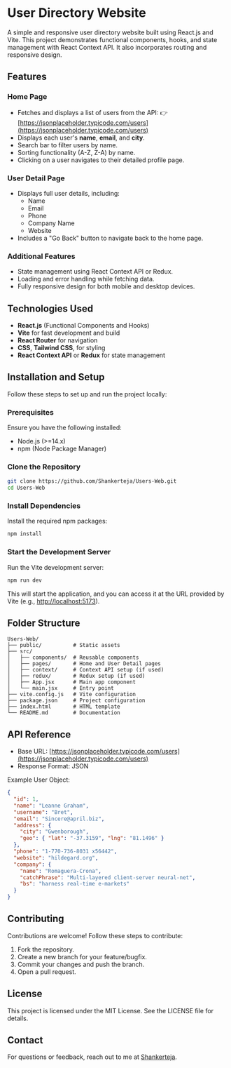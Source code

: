 # User Directory Website

A simple and responsive user directory website built using React.js and Vite. This project demonstrates functional components, hooks, and state management with React Context API. It also incorporates routing and responsive design.

## Features

### Home Page
- Fetches and displays a list of users from the API:
  👉 [https://jsonplaceholder.typicode.com/users](https://jsonplaceholder.typicode.com/users)
- Displays each user's **name**, **email**, and **city**.
- Search bar to filter users by name.
- Sorting functionality (A-Z, Z-A) by name.
- Clicking on a user navigates to their detailed profile page.

### User Detail Page
- Displays full user details, including:
  - Name
  - Email
  - Phone
  - Company Name
  - Website
- Includes a "Go Back" button to navigate back to the home page.

### Additional Features
- State management using React Context API or Redux.
- Loading and error handling while fetching data.
- Fully responsive design for both mobile and desktop devices.

## Technologies Used
- **React.js** (Functional Components and Hooks)
- **Vite** for fast development and build
- **React Router** for navigation
- **CSS**, **Tailwind CSS**, for styling
- **React Context API** or **Redux** for state management

## Installation and Setup

Follow these steps to set up and run the project locally:

### Prerequisites
Ensure you have the following installed:
- Node.js (>=14.x)
- npm (Node Package Manager)

### Clone the Repository
```bash
git clone https://github.com/Shankerteja/Users-Web.git
cd Users-Web
```

### Install Dependencies
Install the required npm packages:
```bash
npm install
```

### Start the Development Server
Run the Vite development server:
```bash
npm run dev
```

This will start the application, and you can access it at the URL provided by Vite (e.g., [http://localhost:5173](http://localhost:5173)).

## Folder Structure
```
Users-Web/
├── public/          # Static assets
├── src/
│   ├── components/  # Reusable components
│   ├── pages/       # Home and User Detail pages
│   ├── context/     # Context API setup (if used)
│   ├── redux/       # Redux setup (if used)
│   ├── App.jsx      # Main app component
│   └── main.jsx     # Entry point
├── vite.config.js   # Vite configuration
├── package.json     # Project configuration
├── index.html       # HTML template
└── README.md        # Documentation
```

## API Reference
- Base URL: [https://jsonplaceholder.typicode.com/users](https://jsonplaceholder.typicode.com/users)
- Response Format: JSON

Example User Object:
```json
{
  "id": 1,
  "name": "Leanne Graham",
  "username": "Bret",
  "email": "Sincere@april.biz",
  "address": {
    "city": "Gwenborough",
    "geo": { "lat": "-37.3159", "lng": "81.1496" }
  },
  "phone": "1-770-736-8031 x56442",
  "website": "hildegard.org",
  "company": {
    "name": "Romaguera-Crona",
    "catchPhrase": "Multi-layered client-server neural-net",
    "bs": "harness real-time e-markets"
  }
}
```

## Contributing
Contributions are welcome! Follow these steps to contribute:
1. Fork the repository.
2. Create a new branch for your feature/bugfix.
3. Commit your changes and push the branch.
4. Open a pull request.

## License
This project is licensed under the MIT License. See the LICENSE file for details.

## Contact
For questions or feedback, reach out to me at [Shankerteja](https://github.com/Shankerteja).

